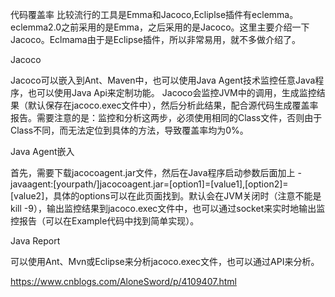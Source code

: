 代码覆盖率
比较流行的工具是Emma和Jacoco,Ecliplse插件有eclemma。eclemma2.0之前采用的是Emma，之后采用的是Jacoco。这里主要介绍一下Jacoco。Eclmama由于是Eclipse插件，所以非常易用，就不多做介绍了。

Jacoco

Jacoco可以嵌入到Ant、Maven中，也可以使用Java Agent技术监控任意Java程序，也可以使用Java Api来定制功能。
Jacoco会监控JVM中的调用，生成监控结果（默认保存在jacoco.exec文件中），然后分析此结果，配合源代码生成覆盖率报告。需要注意的是：监控和分析这两步，必须使用相同的Class文件，否则由于Class不同，而无法定位到具体的方法，导致覆盖率均为0%。

Java Agent嵌入

首先，需要下载jacocoagent.jar文件，然后在Java程序启动参数后面加上 -javaagent:[yourpath/]jacocoagent.jar=[option1]=[value1],[option2]=[value2]，具体的options可以在此页面找到。默认会在JVM关闭时（注意不能是kill -9），输出监控结果到jacoco.exec文件中，也可以通过socket来实时地输出监控报告（可以在Example代码中找到简单实现）。

Java Report

可以使用Ant、Mvn或Eclipse来分析jacoco.exec文件，也可以通过API来分析。


https://www.cnblogs.com/AloneSword/p/4109407.html